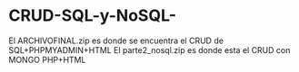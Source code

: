 # CRUD-SQL-y-NoSQL-

El ARCHIVOFINAL.zip es donde se encuentra el CRUD de SQL+PHPMYADMIN+HTML
El parte2_nosql.zip es donde esta el CRUD con MONGO PHP+HTML
